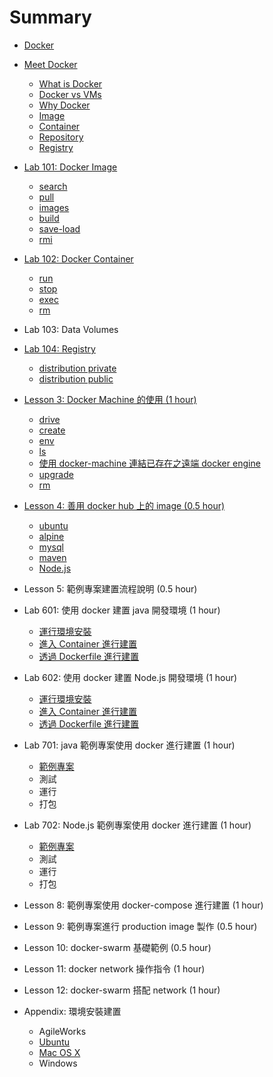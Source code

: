Summary
=======

<!--
```
- Lab 1*: Basic
  ... docker/basic/101-...

- Lab 2*: OS
  ... docker/os/201-...

- Lab 3*: Web Server
  ... docker/web/301-...

- Lab 4*: Database
  ... docker/db/401-...

- Lab 5*: Application
  ... docker/app/501-...

- Lab 6*: Development
... docker/dev/601-...

- Lab 7*: Project
  ... docker/project/701-...
```
-->

-	[Docker](docker/README.md)

-	[Meet Docker](docker/000-intro/README.md)

	-	[What is Docker](docker/000-intro/what/README.md)
	-	[Docker vs VMs](docker/000-intro/compare/README.md)
	-	[Why Docker](docker/000-intro/why/README.md)
	-	[Image](docker/000-intro/image/README.md)
	-	[Container](docker/000-intro/container/README.md)
	-	[Repository](docker/000-intro/repository/README.md)
	-	[Registry](docker/000-intro/registry/README.md)

-	[Lab 101: Docker Image](docker/basic/101-image/README.md)

	-	[search](docker/basic/101-image/search/README.md)
	-	[pull](docker/basic/101-image/pull/README.md)
	-	[images](docker/basic/101-image/images/README.md)
	-	[build](docker/basic/101-image/build/README.md)
	-	[save-load](docker/basic/101-image/save-load/README.md)
	-	[rmi](docker/basic/101-image/rmi/README.md)

-	[Lab 102: Docker Container](docker/basic/102-container/README.md)

	-	[run](docker/basic/102-container/run/README.md)
	-	[stop](docker/basic/102-container/stop/README.md)
	-	[exec](docker/basic/102-container/exec/README.md)
	-	[rm](docker/basic/102-container/rm/README.md)

- Lab 103: Data Volumes

- [Lab 104: Registry](docker/basic/104-registry/README.md)

	-	[distribution private](docker/basic/104-registry/distribution-private/README.md)
	-	[distribution public](docker/basic/104-registry/distribution-public/README.md)

-	[Lesson 3: Docker Machine 的使用 (1 hour)](docker/machine/README.md)

	-	[drive](docker/machine/drive/README.md)
	-	[create](docker/machine/create/README.md)
	-	[env](docker/machine/env/README.md)
	-	[ls](docker/machine/ls/README.md)
	-	[使用 docker-machine 連結已存在之遠端 docker engine](docker/machine/exist-remote-docker/README.md)
	-	[upgrade](docker/machine/upgrade/README.md)
	-	[rm](docker/machine/rm/README.md)

-	[Lesson 4: 善用 docker hub 上的 image (0.5 hour)](docker/hub/README.md)

	-	[ubuntu](docker/hub/ubuntu/README.md)
	-	[alpine](docker/hub/alpine/README.md)
	-	[mysql](docker/hub/mysql/README.md)
	-	[maven](docker/hub/maven/README.md)
	-	[Node.js](docker/hub/nodejs/README.md)

-	Lesson 5: 範例專案建置流程說明 (0.5 hour)

-	Lab 601: 使用 docker 建置 java 開發環境 (1 hour)

	-	[運行環境安裝](docker/project/java/env/README.md)
	-	[進入 Container 進行建置](docker/project/java/env-docker-build/README.md)
	-	[透過 Dockerfile 進行建置](docker/project/java/env-dockerfile/README.md)

-	Lab 602: 使用 docker 建置 Node.js 開發環境 (1 hour)

	-	[運行環境安裝](docker/project/nodejs/env/README.md)
	-	[進入 Container 進行建置](docker/project/nodejs/env-docker-build/README.md)
	-	[透過 Dockerfile 進行建置](docker/project/nodejs/env-dockerfile/README.md)

-	Lab 701: java 範例專案使用 docker 進行建置 (1 hour)

	-	[範例專案](docker/project/java/repository/README.md)
	-	測試
	-	運行
	-	打包

-	Lab 702: Node.js 範例專案使用 docker 進行建置 (1 hour)

	-	[範例專案](docker/project/nodejs/repository/README.md)
	-	測試
	-	運行
	-	打包

-	Lesson 8: 範例專案使用 docker-compose 進行建置 (1 hour)

-	Lesson 9: 範例專案進行 production image 製作 (0.5 hour)

-	Lesson 10: docker-swarm 基礎範例 (0.5 hour)

-	Lesson 11: docker network 操作指令 (1 hour)

-	Lesson 12: docker-swarm 搭配 network (1 hour)

-	Appendix: 環境安裝建置

	-	AgileWorks
	-	[Ubuntu](docker/install/ubuntu/README.md)
	-	[Mac OS X](docker/install/osx/README.md)
	-	Windows
